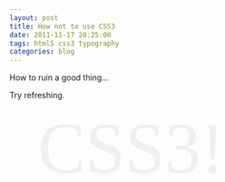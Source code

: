 ```yaml
---
layout: post
title: How not to use CSS3
date: 2011-11-17 20:25:00
tags: html5 css3 typography
categories: blog
---
```


How to ruin a good thing...


Try refreshing.

<style type="text/css"> 
 
.css3_demo {
    font-family: FreeSansBold;
    text-align: center;
    color: #efefef;
    position: relative;
    top: 0;
    left: 50px;
    font-size: 9em;
    padding: 0;
}
 
@font-face { font-family: "FreeSansBold"; src: url("FreeSansBold.ttf"); }
 
</style> 
 
<script type="text/javascript" src="http://ajax.googleapis.com/ajax/libs/jquery/1.3.2/jquery.min.js"></script> 
 
<script type="text/javascript"> 
   
// Random factors to determine x/y offsets for text shadows and amount of blur
var x_factor    = Math.floor( Math.random() * 20 ) - 10;
var y_factor    = Math.floor( Math.random() * 20 ) - 10;
var blur_factor = Math.floor( Math.random() * 10 ) + 1;
 
// Pretty colors
var the_colors = 
                [
                '#7f9f7f',
                '#dca3a3',
                '#80d4aa',
                '#f8f893',
                '#ffcfaf',
                '#e89393',
                '#9ece9e',
                '#c0bed1',
                '#6c6c9c',
                '#71d3b4',
                '#a0afa0',
                '#efefef'
                ];
 
function make_it() { // MAKE IT SHINE
    // Build a string containing a comma-delimited list of the each shadow we want to apply
    // sprintf would be nice here.
    var shadows = "";
    for( var color_index in the_colors ) {
        shadows += 
            color_index * x_factor + "px " + 
            color_index * y_factor + "px " + 
            color_index * blur_factor + "px " + 
            the_colors[ color_index ];
 
        // Add a comma unless we're at the end of the color set
        if( color_index != the_colors.length - 1 )
            shadows += ',';
    }
    $('.css3_demo').css( 'textShadow', shadows ); // apply the new style
    the_colors.push( the_colors.shift() ); // move first color to the end of the list
    //console.log( shadows );
    setTimeout( 'make_it()', 50 ); // make the function async (kinda... effectively...) with setTimeout()
}
 
function move_it() { // MAKE IT MOVE
    /* uncomment this to make it move up and down...
    $('.css3_demo').animate( {top:'+=200'},2000, "linear" )
           .animate( {top:'-=200'},2000, "linear", move_it );
    */
}
 
$(document).ready( function() {
    make_it();
    move_it();
});
</script> 
 
 
<span class="css3_demo">CSS3!</span> 
